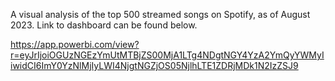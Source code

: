 A visual analysis of the top 500 streamed songs on Spotify, as of August 2023. Link to dashboard can be found below.

https://app.powerbi.com/view?r=eyJrIjoiOGUzNGEzYmUtMTBjZS00MjA1LTg4NDgtNGY4YzA2YmQyYWMyIiwidCI6ImY0YzNlMjIyLWI4NjgtNGZjOS05NjlhLTE1ZDRjMDk1N2IzZSJ9
